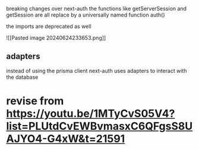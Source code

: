 breaking changes over next-auth
the functions like getServerSession and getSession are all replace by a universally named function auth()

the imports are deprecated as well

![[Pasted image 20240624233653.png]]
## adapters
instead of using the prisma client next-auth uses adapters to interact with the database


# revise from https://youtu.be/1MTyCvS05V4?list=PLUtdCvEWBvmasxC6QFgsS8UAJYO4-G4xW&t=21591